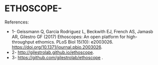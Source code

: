# ETHOSCOPE-

References: 
* 1- Geissmann Q, Garcia Rodriguez L, Beckwith EJ, French AS, Jamasb AR, Gilestro GF (2017) Ethoscopes: An open platform for high-throughput ethomics. PLoS Biol 15(10): e2003026. https://doi.org/10.1371/journal.pbio.2003026.
* 2- http://gilestrolab.github.io/ethoscope.
* 3- https://github.com/gilestrolab/ethoscope .
